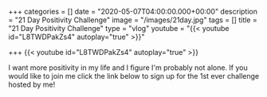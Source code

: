 +++
categories = []
date = "2020-05-07T04:00:00.000+00:00"
description = "21 Day Positivity Challenge"
image = "/images/21day.jpg"
tags = []
title = "21 Day Positivity Challenge"
type = "vlog"
youtube = "{{< youtube id=\"L8TWDPakZs4\" autoplay=\"true\" >}}"

+++
{{< youtube id="L8TWDPakZs4" autoplay="true" >}}

I want more positivity in my life and I figure I'm probably not alone. If you would like to join me click the link below to sign up for the 1st ever challenge hosted by me!